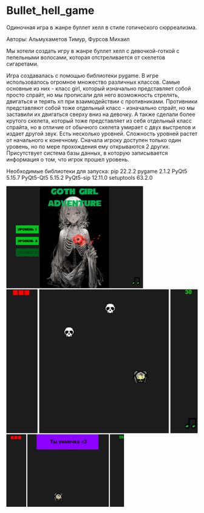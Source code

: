 # Bullet_hell_game
Одиночная игра в жанре буллет хелл в стиле готического сюрреализма. 

Авторы: Альмухаметов Тимур, Фурсов Михаил

Мы хотели создать игру в жанре буллет хелл с девочкой-готкой с пепельными волосами, которая отстреливается от скелетов сигаретами. 

Игра создавалась с помощью библиотеки pygame. 
В игре использовалось огромное множество различных классов.
Самые основные из них - класс girl, который изначально представляет собой просто спрайт, но мы прописали для него возможность стрелять, двигаться и терять хп при взаимодействии с противниками.
Противники представляют собой тоже отдельный класс - изначально спрайт, но мы заставили их двигаться сверху вниз на девочку. 
А также сделали более крутого скелета, который тоже представляет из себя отдельный класс спрайта, но в отличие от обычного скелета умирает с двух выстрелов и издает другой звук.
Есть несколько уровней. Сложность уровней растет от начального к конечному. 
Сначала игроку доступен только один уровень, но по мере прохождения ему открываются 2 других.
Присутствует система базы данных, в которую записывается информация о том, что игрок прошел уровень.

Необходимые библиотеки для запуска:
pip        22.2.2
pygame     2.1.2
PyQt5      5.15.7
PyQt5-Qt5  5.15.2
PyQt5-sip  12.11.0
setuptools 63.2.0

![Скриншот главного меню](./data/screenshot_main_menu.png)
![Скриншот игрового процесса](./data/screenshot_gameplay.png)
![Скриншот экрана победы](./data/screenshot_girl_dance.png)




